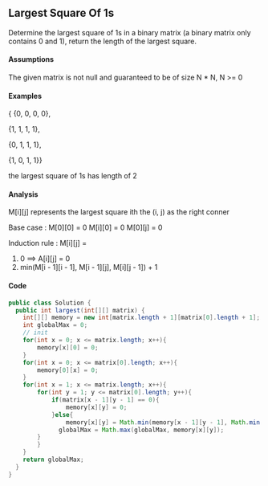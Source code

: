 ## Largest Square Of 1s
Determine the largest square of 1s in a binary matrix (a binary matrix only contains 0 and 1), return the length of the largest square.

#### Assumptions

The given matrix is not null and guaranteed to be of size N * N, N >= 0

#### Examples

{ {0, 0, 0, 0},

  {1, 1, 1, 1},

  {0, 1, 1, 1},

  {1, 0, 1, 1}}

the largest square of 1s has length of 2

#### Analysis
M[i][j] represents the largest square ith the (i, j) as the right conner

Base case : M[0][0] = 0 M[i][0] = 0  M[0][j] = 0

Induction rule : M[i][j] = 
1. 0 ==> A[i][j] = 0
1. min(M[i - 1][i - 1], M[i - 1][j], M[i][j - 1]) + 1 

#### Code
```java
public class Solution {
  public int largest(int[][] matrix) {
    int[][] memory = new int[matrix.length + 1][matrix[0].length + 1];
    int globalMax = 0;
    // init
    for(int x = 0; x <= matrix.length; x++){
    	memory[x][0] = 0;
    }
    for(int x = 0; x <= matrix[0].length; x++){
    	memory[0][x] = 0;
    }
    for(int x = 1; x <= matrix.length; x++){
    	for(int y = 1; y <= matrix[0].length; y++){
    		if(matrix[x - 1][y - 1] == 0){
    			memory[x][y] = 0;
    		}else{
    			memory[x][y] = Math.min(memory[x - 1][y - 1], Math.min(memory[x - 1][y], memory[x][y - 1])) + 1;
    		  globalMax = Math.max(globalMax, memory[x][y]);
        }
    	}
    }
    return globalMax;
  }
}

```

 